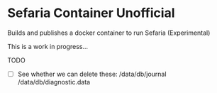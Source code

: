 # Sefaria Container Unofficial
Builds and publishes a docker container to run Sefaria
(Experimental)


This is a work in progress...


TODO
* [ ] See whether we can delete these: /data/db/journal /data/db/diagnostic.data
